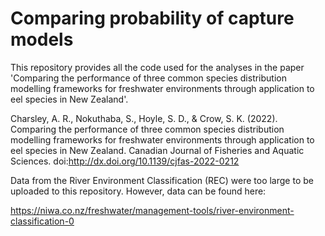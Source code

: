 # Comparing probability of capture models

This repository provides all the code used for the analyses in the paper 'Comparing the performance of three common species distribution modelling frameworks for freshwater environments through application to eel species in New Zealand'.

Charsley, A. R., Nokuthaba, S., Hoyle, S. D., & Crow, S. K. (2022). Comparing the performance of three common species distribution modelling frameworks for freshwater environments through application to eel species in New Zealand. Canadian Journal of Fisheries and Aquatic Sciences. doi:http://dx.doi.org/10.1139/cjfas-2022-0212

Data from the River Environment Classification (REC) were too large to be uploaded to this repository. However, data can be found here:

https://niwa.co.nz/freshwater/management-tools/river-environment-classification-0
